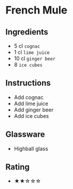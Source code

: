 # French Mule

## Ingredients
- 5 cl `cognac`
- 1 cl `lime juice`
- 10 cl `ginger beer`
- 8 `ice cubes`

## Instructions
- Add cognac
- Add lime juice
- Add ginger beer
- Add ice cubes

## Glassware
- Highball glass

## Rating
- ★★☆☆☆